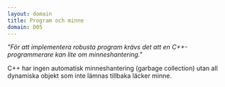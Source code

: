 ```yaml
---
layout: domain
title: Program och minne
domain: D05
---
```


_"För att implementera robusta program krävs det att en C++-programmerare kan lite om minneshantering."_

C++ har ingen automatisk minneshantering (garbage collection) utan all dynamiska objekt som inte lämnas tillbaka läcker minne.
